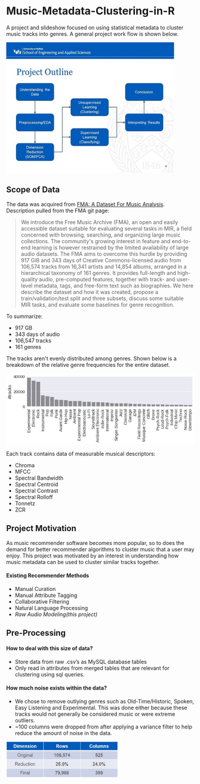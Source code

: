 # Music-Metadata-Clustering-in-R
A project and slideshow focused on using statistical metadata to cluster music tracks into genres.  A general project work flow is shown below.

<img src="figs/EDA/project_outline.jpg" alt="Project Flow" width="450" height="350">

## Scope of Data
The data was acquired from [FMA: A Dataset For Music Analysis](https://github.com/mdeff/fma). Description pulled from the FMA git page:
>We introduce the Free Music Archive (FMA), an open and easily accessible dataset suitable for evaluating several tasks in MIR, a field concerned with browsing, searching, and organizing large music collections. The community's growing interest in feature and end-to-end learning is however restrained by the limited availability of large audio datasets. The FMA aims to overcome this hurdle by providing 917 GiB and 343 days of Creative Commons-licensed audio from 106,574 tracks from 16,341 artists and 14,854 albums, arranged in a hierarchical taxonomy of 161 genres. It provides full-length and high-quality audio, pre-computed features, together with track- and user-level metadata, tags, and free-form text such as biographies. We here describe the dataset and how it was created, propose a train/validation/test split and three subsets, discuss some suitable MIR tasks, and evaluate some baselines for genre recognition.

To summarize:
* 917 GB
* 343 days of audio
* 106,547 tracks
* 161 genres

The tracks aren't evenly distributed among genres. Shown below is a breakdown of the relative genre frequencies for the entire dataset.

![Genre Frequencies](figs/EDA/genre_frequency.jpg)

Each track contains data of measurable musical descriptors:
* Chroma
* MFCC
* Spectral Bandwidth
* Spectral Centroid
* Spectral Contrast
* Spectral Rolloff
* Tonnetz
* ZCR

## Project Motivation
As music recommender software becomes more popular, so to does the demand for better recommender algorithms to cluster music that a user may enjoy. This project was motivated by an interest in understanding how music metadata can be used to cluster similar tracks together.
#### Existing Recommender Methods
* Manual Curation
* Manual Attribute Tagging
* Collaborative Filtering
* Natural Language Processing
* *Raw Audio Modeling(this project)*

## Pre-Processing
#### How to deal with this size of data?
* Store data from raw .csv’s as MySQL database tables
* Only read in attributes from merged tables that are relevant for clustering using sql queries.
#### How much noise exists within the data?
* We chose to remove outlying genres such as Old-Time/Historic, Spoken, Easy Listening and Experimental.  This was done either because these tracks would not generally be considered music or were extreme outliers.
* ~100 columns were dropped from after applying a variance filter to help reduce the amount of noise in the data.

<img src="figs/EDA/dimension_reduction.jpg" alt="Dimension reduction" width="300" height="100">

